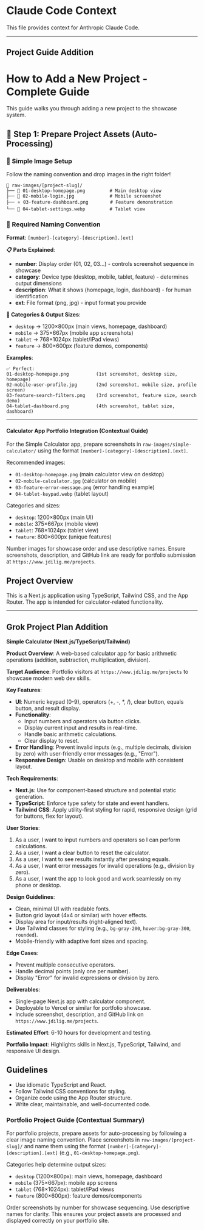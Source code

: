 # Claude Code Context

This file provides context for Anthropic Claude Code.

---
## Project Guide Addition

# How to Add a New Project - Complete Guide

This guide walks you through adding a new project to the showcase system.

## 📂 Step 1: Prepare Project Assets (Auto-Processing)

### 🎯 Simple Image Setup
Follow the naming convention and drop images in the right folder!

```
📁 raw-images/[project-slug]/
├── 📸 01-desktop-homepage.png         # Main desktop view
├── 📱 02-mobile-login.jpg             # Mobile screenshot
├── ⭐ 03-feature-dashboard.png        # Feature demonstration
└── 🎯 04-tablet-settings.webp         # Tablet view
```

### 📝 Required Naming Convention
**Format**: `[number]-[category]-[description].[ext]`

**📋 Parts Explained**:
- **number**: Display order (01, 02, 03...) - controls screenshot sequence in showcase
- **category**: Device type (desktop, mobile, tablet, feature) - determines output dimensions
- **description**: What it shows (homepage, login, dashboard) - for human identification
- **ext**: File format (png, jpg) - input format you provide

**📐 Categories & Output Sizes**:
- `desktop` → 1200×800px (main views, homepage, dashboard)
- `mobile` → 375×667px (mobile app screenshots)
- `tablet` → 768×1024px (tablet/iPad views) 
- `feature` → 800×600px (feature demos, components)

**Examples**:
```
✅ Perfect:
01-desktop-homepage.png          (1st screenshot, desktop size, homepage)
02-mobile-user-profile.jpg       (2nd screenshot, mobile size, profile screen)
03-feature-search-filters.png    (3rd screenshot, feature size, search demo)
04-tablet-dashboard.png          (4th screenshot, tablet size, dashboard)
```

---
#### Calculator App Portfolio Integration (Contextual Guide)

For the Simple Calculator app, prepare screenshots in `raw-images/simple-calculator/` using the format `[number]-[category]-[description].[ext]`.

Recommended images:
- `01-desktop-homepage.png` (main calculator view on desktop)
- `02-mobile-calculator.jpg` (calculator on mobile)
- `03-feature-error-message.png` (error handling example)
- `04-tablet-keypad.webp` (tablet layout)

Categories and sizes:
- `desktop`: 1200×800px (main UI)
- `mobile`: 375×667px (mobile view)
- `tablet`: 768×1024px (tablet view)
- `feature`: 800×600px (unique features)

Number images for showcase order and use descriptive names. Ensure screenshots, description, and GitHub link are ready for portfolio submission at `https://www.jdilig.me/projects`.

## Project Overview

This is a Next.js application using TypeScript, Tailwind CSS, and the App Router. The app is intended for calculator-related functionality.

---
## Grok Project Plan Addition

**Simple Calculator (Next.js/TypeScript/Tailwind)**

**Product Overview**: A web-based calculator app for basic arithmetic operations (addition, subtraction, multiplication, division).

**Target Audience**: Portfolio visitors at `https://www.jdilig.me/projects` to showcase modern web dev skills.

**Key Features**:
- **UI**: Numeric keypad (0-9), operators (+, -, *, /), clear button, equals button, and result display.
- **Functionality**: 
	- Input numbers and operators via button clicks.
	- Display current input and results in real-time.
	- Handle basic arithmetic calculations.
	- Clear display to reset.
- **Error Handling**: Prevent invalid inputs (e.g., multiple decimals, division by zero) with user-friendly error messages (e.g., "Error").
- **Responsive Design**: Usable on desktop and mobile with consistent layout.

**Tech Requirements**:
- **Next.js**: Use for component-based structure and potential static generation.
- **TypeScript**: Enforce type safety for state and event handlers.
- **Tailwind CSS**: Apply utility-first styling for rapid, responsive design (grid for buttons, flex for layout).

**User Stories**:
1. As a user, I want to input numbers and operators so I can perform calculations.
2. As a user, I want a clear button to reset the calculator.
3. As a user, I want to see results instantly after pressing equals.
4. As a user, I want error messages for invalid operations (e.g., division by zero).
5. As a user, I want the app to look good and work seamlessly on my phone or desktop.

**Design Guidelines**:
- Clean, minimal UI with readable fonts.
- Button grid layout (4x4 or similar) with hover effects.
- Display area for input/results (right-aligned text).
- Use Tailwind classes for styling (e.g., `bg-gray-200`, `hover:bg-gray-300`, `rounded`).
- Mobile-friendly with adaptive font sizes and spacing.

**Edge Cases**:
- Prevent multiple consecutive operators.
- Handle decimal points (only one per number).
- Display "Error" for invalid expressions or division by zero.

**Deliverables**:
- Single-page Next.js app with calculator component.
- Deployable to Vercel or similar for portfolio showcase.
- Include screenshot, description, and GitHub link on `https://www.jdilig.me/projects`.

**Estimated Effort**: 6-10 hours for development and testing.

**Portfolio Impact**: Highlights skills in Next.js, TypeScript, Tailwind, and responsive UI design.

## Guidelines
- Use idiomatic TypeScript and React.
- Follow Tailwind CSS conventions for styling.
- Organize code using the App Router structure.
- Write clear, maintainable, and well-documented code.

### Portfolio Project Guide (Contextual Summary)

For portfolio projects, prepare assets for auto-processing by following a clear image naming convention. Place screenshots in `raw-images/[project-slug]/` and name them using the format `[number]-[category]-[description].[ext]` (e.g., `01-desktop-homepage.png`).

Categories help determine output sizes:
- `desktop` (1200×800px): main views, homepage, dashboard
- `mobile` (375×667px): mobile app screens
- `tablet` (768×1024px): tablet/iPad views
- `feature` (800×600px): feature demos/components

Order screenshots by number for showcase sequencing. Use descriptive names for clarity. This ensures your project assets are processed and displayed correctly on your portfolio site.
